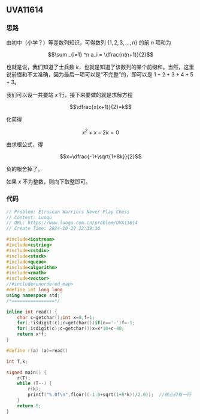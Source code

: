 ## UVA11614

### 思路

由初中（小学？）等差数列知识，可得数列 $\{ 1,2,3,\dots,n\}$ 的前 $n$ 项和为

$$\sum _{i=1} ^n a_i = \dfrac{n(n+1)}{2}$$

也就是说，我们知道了士兵数 $k$，也就是知道了该数列的某个前缀和。当然，这里说前缀和不太准确，因为最后一项可以是“不完整”的，即可以是 $1+2+3+4+5+3$。

我们可以设一共要站 $x$ 行，接下来要做的就是求解方程

$$\dfrac{x(x+1)}{2}=k$$

化简得

$$x^2+x-2k=0$$

由求根公式，得

$$x=\dfrac{-1+\sqrt{1+8k}}{2}$$

负的根舍掉了。

如果 $x$ 不为整数，则向下取整即可。

### 代码

```cpp
// Problem: Etruscan Warriors Never Play Chess
// Contest: Luogu
// URL: https://www.luogu.com.cn/problem/UVA11614
// Create Time: 2024-10-29 22:39:38

#include<iostream>
#include<cstring>
#include<cstdio>
#include<stack>
#include<queue>
#include<algorithm>
#include<cmath>
#include<vector>
//#include<unordered_map>
#define int long long
using namespace std;
/*================*/

inline int read() {
	char c=getchar();int x=0,f=1;
	for(;!isdigit(c);c=getchar())if(c=='-')f=-1;
	for(;isdigit(c);c=getchar())x=x*10+c-48;
	return x*f;
}

#define r(a) (a)=read()

int T,k;

signed main() {
	r(T);
	while (T--) {
		r(k);
		printf("%.0f\n",floor((-1.0+sqrt(1+8*k))/2.0));  //核心只有一行
	}
	return 0;
}
```